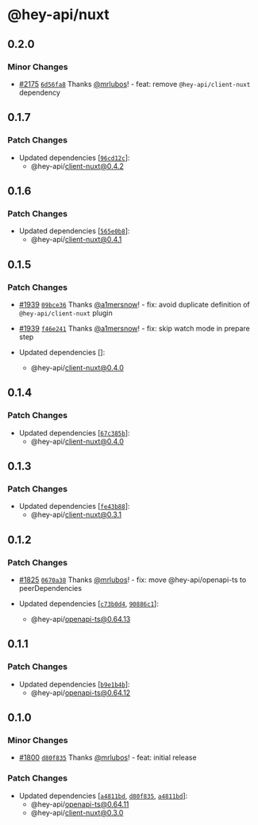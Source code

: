 # @hey-api/nuxt

## 0.2.0

### Minor Changes

- [#2175](https://github.com/hey-api/openapi-ts/pull/2175) [`6d56fa8`](https://github.com/hey-api/openapi-ts/commit/6d56fa8d80fd02c67746324b8edd6d008f788d67) Thanks [@mrlubos](https://github.com/mrlubos)! - feat: remove `@hey-api/client-nuxt` dependency

## 0.1.7

### Patch Changes

- Updated dependencies [[`96cd12c`](https://github.com/hey-api/openapi-ts/commit/96cd12c87ca11a396e0df47771ceb1f9f20860d7)]:
  - @hey-api/client-nuxt@0.4.2

## 0.1.6

### Patch Changes

- Updated dependencies [[`565e0b8`](https://github.com/hey-api/openapi-ts/commit/565e0b89fbab4556ecdc63dfe08250942681140e)]:
  - @hey-api/client-nuxt@0.4.1

## 0.1.5

### Patch Changes

- [#1939](https://github.com/hey-api/openapi-ts/pull/1939) [`09bce36`](https://github.com/hey-api/openapi-ts/commit/09bce3644680a68ea91c9a1396d506b13709ae93) Thanks [@a1mersnow](https://github.com/a1mersnow)! - fix: avoid duplicate definition of `@hey-api/client-nuxt` plugin

- [#1939](https://github.com/hey-api/openapi-ts/pull/1939) [`f46e241`](https://github.com/hey-api/openapi-ts/commit/f46e2419d8eaefea4eaff232f00ec770509afcb1) Thanks [@a1mersnow](https://github.com/a1mersnow)! - fix: skip watch mode in prepare step

- Updated dependencies []:
  - @hey-api/client-nuxt@0.4.0

## 0.1.4

### Patch Changes

- Updated dependencies [[`67c385b`](https://github.com/hey-api/openapi-ts/commit/67c385bf6289a79726b0cdd85fd81ca501cf2248)]:
  - @hey-api/client-nuxt@0.4.0

## 0.1.3

### Patch Changes

- Updated dependencies [[`fe43b88`](https://github.com/hey-api/openapi-ts/commit/fe43b889c20a2001f56e259f93f64851a1caa1d1)]:
  - @hey-api/client-nuxt@0.3.1

## 0.1.2

### Patch Changes

- [#1825](https://github.com/hey-api/openapi-ts/pull/1825) [`0670a38`](https://github.com/hey-api/openapi-ts/commit/0670a38c66dffc1431a7d4b48ec06b72d4f6868f) Thanks [@mrlubos](https://github.com/mrlubos)! - fix: move @hey-api/openapi-ts to peerDependencies

- Updated dependencies [[`c73b0d4`](https://github.com/hey-api/openapi-ts/commit/c73b0d401c2bfa6f0b0d89d844a6aa09f2685a69), [`90886c1`](https://github.com/hey-api/openapi-ts/commit/90886c1372a999e8cb59d5da218762f6ee6cd459)]:
  - @hey-api/openapi-ts@0.64.13

## 0.1.1

### Patch Changes

- Updated dependencies [[`b9e1b4b`](https://github.com/hey-api/openapi-ts/commit/b9e1b4bec5e1c5d1f2b5b9cfc7fa145274ae604d)]:
  - @hey-api/openapi-ts@0.64.12

## 0.1.0

### Minor Changes

- [#1800](https://github.com/hey-api/openapi-ts/pull/1800) [`d80f835`](https://github.com/hey-api/openapi-ts/commit/d80f835b46775a01451f02f832ceb288c2b561d2) Thanks [@mrlubos](https://github.com/mrlubos)! - feat: initial release

### Patch Changes

- Updated dependencies [[`a4811bd`](https://github.com/hey-api/openapi-ts/commit/a4811bdf178ec1a7f1602e0483a32fe7303f4eac), [`d80f835`](https://github.com/hey-api/openapi-ts/commit/d80f835b46775a01451f02f832ceb288c2b561d2), [`a4811bd`](https://github.com/hey-api/openapi-ts/commit/a4811bdf178ec1a7f1602e0483a32fe7303f4eac)]:
  - @hey-api/openapi-ts@0.64.11
  - @hey-api/client-nuxt@0.3.0
